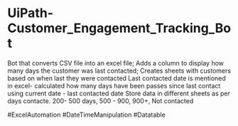 # UiPath-Customer_Engagement_Tracking_Bot
Bot that converts CSV file into an excel file; Adds a column to display how many days the customer was last contacted; Creates sheets with customers based on when last they were contacted
Last contacted date is mentioned in excel- calculated how many days have been passes since last contact using current date - last contacted date
Store data in different sheets as per days contacte. 200- 500 days, 500 - 900, 900+, Not contacted

#ExcelAutomation
#DateTimeManipulation
#Datatable 
